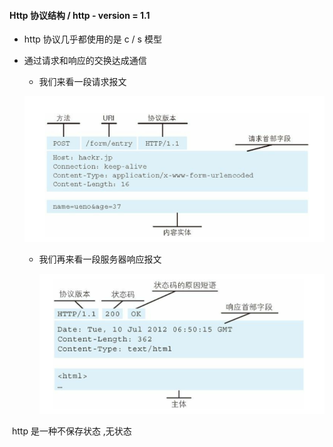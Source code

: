 #### Http 协议结构 / http - version = 1.1

- http 协议几乎都使用的是 c / s 模型

- 通过请求和响应的交换达成通信

  - 我们来看一段请求报文

  ![](https://raw.githubusercontent.com/fansehep/img_HMStrange/master/2021-12-31%2018-53-56%20%E7%9A%84%E5%B1%8F%E5%B9%95%E6%88%AA%E5%9B%BE.png)

  - 我们再来看一段服务器响应报文

    ![](https://raw.githubusercontent.com/fansehep/img_HMStrange/master/2021-12-31%2018-57-04%20%E7%9A%84%E5%B1%8F%E5%B9%95%E6%88%AA%E5%9B%BE.png)

​	http 是一种不保存状态 ,无状态
